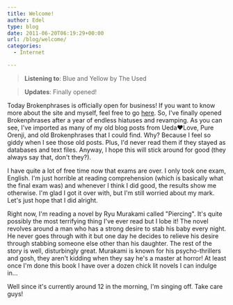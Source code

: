 ```yaml
---
title: Welcome!
author: Edel
type: blog
date: 2011-06-20T06:19:29+00:00
url: /blog/welcome/
categories:
  - Internet

---
```

> **Listening to**: Blue and Yellow by The Used
  
> **Updates**: Finally opened!

Today Brokenphrases is officially open for business! If you want to know more about the site and myself, feel free to go [here][1]. So, I've finally opened Brokenphrases after a year of endless hiatuses and revamping. As you can see, I've imported as many of my old blog posts from Ueda&hearts;Love, Pure Orenji, and old Brokenphrases that I could find. Why? Because I feel so giddy when I see those old posts. Plus, I'd never read them if they stayed as databases and text files. Anyway, I hope this will stick around for good (they always say that, don't they?). 

I have quite a lot of free time now that exams are over. I only took one exam, English. I'm just horrible at reading comprehension (which is basically what the final exam was) and whenever I think I did good, the results show me otherwise. I'm glad I got it over with, but I'm still worried about my mark. Let's just hope that I did alright.

Right now, I'm reading a novel by Ryu Murakami called "Piercing". It's quite possibly the most terrifying thing I've ever read but I lobe it! The novel revolves around a man who has a strong desire to stab his baby every night. He never goes through with it but one day he decides to relieve his desire through stabbing someone else other than his daughter. The rest of the story is well, disturbingly great. Murakami is known for his psycho-thrillers and gosh, they aren't kidding when they say he's a master at horror! At least once I'm done this book I have over a dozen chick lit novels I can indulge in...

Well since it's currently around 12 in the morning, I'm singing off. Take care guys!




 [1]: /about